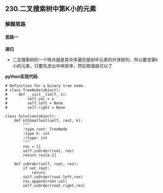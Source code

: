 ## 230.二叉搜索树中第K小的元素
### 解题思路
#### 思路一
**递归**
- 二叉搜索树的一个特点就是其中序遍历是树中元素的升序排列，所以要求第k小的元素，只要先求出中序排序，然后取值就可以了

**python实现代码**
```
# Definition for a binary tree node.
# class TreeNode(object):
#     def __init__(self, x):
#         self.val = x
#         self.left = None
#         self.right = None

class Solution(object):
    def kthSmallest(self, root, k):
        """
        :type root: TreeNode
        :type k: int
        :rtype: int
        """
        res = []
        self.inOrder(root, res)
        return res[k-1]
    
    def inOrder(self, root, res):
        if not root:
            return 
        self.inOrder(root.left,res)
        res.append(root.val)
        self.inOrder(root.right,res)

```

